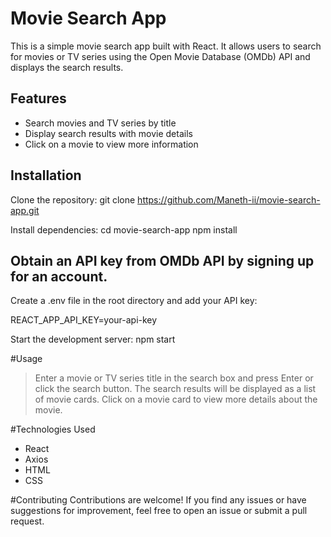 # Movie Search App

This is a simple movie search app built with React. It allows users to search for movies or TV series using the Open Movie Database (OMDb) API and displays the search results.

## Features

- Search movies and TV series by title
- Display search results with movie details
- Click on a movie to view more information

## Installation

Clone the repository:
git clone https://github.com/Maneth-ii/movie-search-app.git

Install dependencies:
cd movie-search-app
npm install

## Obtain an API key from OMDb API by signing up for an account.

Create a .env file in the root directory and add your API key:

REACT_APP_API_KEY=your-api-key


Start the development server:
npm start

#Usage
>Enter a movie or TV series title in the search box and press Enter or click the search button.
>The search results will be displayed as a list of movie cards.
>Click on a movie card to view more details about the movie.

#Technologies Used
- React
- Axios
- HTML
- CSS

#Contributing
Contributions are welcome! If you find any issues or have suggestions for improvement, feel free to open an issue or submit a pull request.

